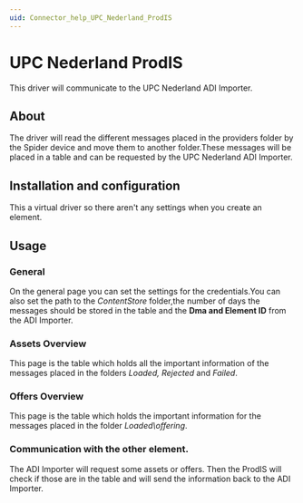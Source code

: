```yaml
---
uid: Connector_help_UPC_Nederland_ProdIS
---
```


# UPC Nederland ProdIS

This driver will communicate to the UPC Nederland ADI Importer.

## About

The driver will read the different messages placed in the providers folder by the Spider device and move them to another folder.These messages will be placed in a table and can be requested by the UPC Nederland ADI Importer.

## Installation and configuration

This a virtual driver so there aren't any settings when you create an element.

## Usage

### General

On the general page you can set the settings for the credentials.You can also set the path to the *ContentStore* folder,the number of days the messages should be stored in the table and the **Dma and Element ID** from the ADI Importer.

### Assets Overview

This page is the table which holds all the important information of the messages placed in the folders *Loaded, Rejected* and *Failed*.

### Offers Overview

This page is the table which holds the important information for the messages placed in the folder *Loaded\offering*.

### Communication with the other element.

The ADI Importer will request some assets or offers. Then the ProdIS will check if those are in the table and will send the information back to the ADI Importer.
